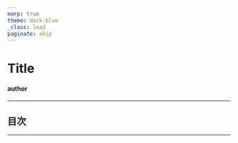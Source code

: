 ```yaml
---
marp: true
theme: dark-blue
_class: lead
paginate: skip
---
```


# Title

#### author

---

## 目次

---

<!--
paginate: true
-->
